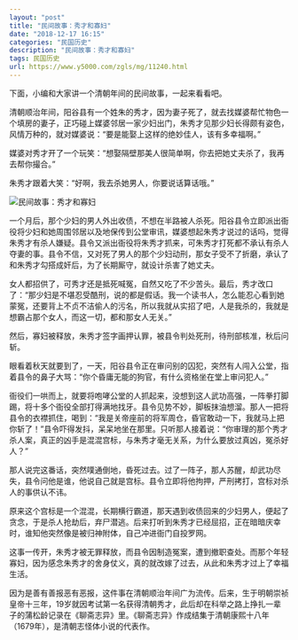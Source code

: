 ```yaml
---
layout: "post"
title: "民间故事：秀才和寡妇"
date: "2018-12-17 16:15"
categories: "民国历史"
description: "民间故事：秀才和寡妇"
tags: 民国历史
url: https://www.y5000.com/zgls/mg/11240.html
---
```






下面，小编和大家讲一个清朝年间的民间故事，一起来看看吧。

清朝顺治年间，阳谷县有一个姓朱的秀才，因为妻子死了，就去找媒婆帮忙物色一个填房的妻子，正巧碰上媒婆邻居一家少妇出门，朱秀才见那少妇长得颇有姿色，风情万种的，就对媒婆说：“要是能娶上这样的绝妙佳人，该有多幸福啊。”

媒婆对秀才开了一个玩笑：“想娶隔壁那美人很简单啊，你去把她丈夫杀了，我再去帮你撮合。”

朱秀才跟着大笑：“好啊，我去杀她男人，你要说话算话哦。”

![民间故事：秀才和寡妇](/uploads/allimg/170118/6-1F11Q05401605.JPG)

一个月后，那个少妇的男人外出收债，不想在半路被人杀死。阳谷县令立即派出衙役将少妇和她周围邻居以及地保传到公堂审讯，媒婆想起朱秀才说过的话吗，觉得朱秀才有杀人嫌疑。县令又派出衙役将朱秀才抓来，可朱秀才打死都不承认有杀人夺妻的事。县令不信，又对死了男人的那个少妇动刑，那女子受不了折磨，承认了和朱秀才勾搭成奸后，为了长期厮守，就设计杀害了她丈夫。

女人都招供了，可秀才还是抵死喊冤，自然又吃了不少苦头。最后，秀才改口了：“那少妇是不堪忍受酷刑，说的都是假话。我一个读书人，怎么能忍心看到她蒙冤，还要背上不贞不洁偷人的污名，所以我就从实招了吧，人是我杀的，我就是想霸占那个女人，而这一切，都和那女人无关。”

然后，寡妇被释放，朱秀才签字画押认罪，被县令判处死刑，待刑部核准，秋后问斩。

眼看着秋天就要到了，一天，阳谷县令正在审问别的囚犯，突然有人闯入公堂，指着县令的鼻子大骂：“你个昏庸无能的狗官，有什么资格坐在堂上审问犯人。”

衙役们一哄而上，就要将咆哮公堂的人抓起来，没想到这人武功高强，一阵拳打脚踢，将十多个衙役全部打得满地找牙。县令见势不妙，脚板抹油想溜。那人一把将县令的衣襟抓住，喝到：“我是关帝座前的将军周仓，昏官敢动一下，我就马上把你斩了！”县令吓得发抖，呆呆地坐在那里。只听那人接着说：“你审理的那个秀才杀人案，真正的凶手是混混宫标，与朱秀才毫无关系，为什么要放过真凶，冤杀好人？”

那人说完这番话，突然噗通倒地，昏死过去。过了一阵子，那人苏醒，却武功尽失，县令问他是谁，他说自己就是宫标。县令立即将他拘押，严刑拷打，宫标对杀人的事供认不讳。

原来这个宫标是一个混混，长期横行霸道，那天遇到收债回来的少妇男人，便起了贪念，于是杀人抢劫后，弃尸潜逃。后来打听到朱秀才已经屈招，正在暗暗庆幸时，谁知他突然像是被归神附体，自己冲进衙门自投罗网。

这事一传开，朱秀才被无罪释放，而县令因制造冤案，遭到撤职查处。而那个年轻寡妇，因为感念朱秀才的舍身仗义，真的就改嫁了过去，从此和朱秀才过上了幸福生活。

因为是善有善报恶有恶报，这件事在清朝顺治年间广为流传。后来，生于明朝崇祯皇帝十三年，19岁就因考试第一名获得清朝秀才，此后却在科举之路上挣扎一辈子的蒲松龄记录在《聊斋志异》里。《聊斋志异》作成结集于清朝康熙十八年（1679年），是清朝志怪体小说的代表作。
